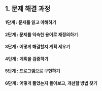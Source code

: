 ## 1. 문제 해결 과정
#### 1단계 : 문제를 읽고 이해하기
#### 2단계 : 문제를 익숙한 용어로 재정의하기
#### 3단계 : 어떻게 해결할지 계획 세우기
#### 4단계 : 계획을 검증하기
#### 5단계 : 프로그램으로 구현하기
#### 6단계 : 어떻게 풀었는지 돌아보고, 개선할 방법 찾기

